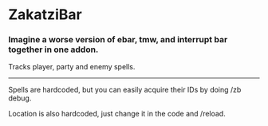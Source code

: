 # ZakatziBar
### Imagine a worse version of ebar, tmw, and interrupt bar together in one addon.

Tracks player, party and enemy spells.

---
Spells are hardcoded, but you can easily acquire their IDs by doing /zb debug.

Location is also hardcoded, just change it in the code and /reload.
